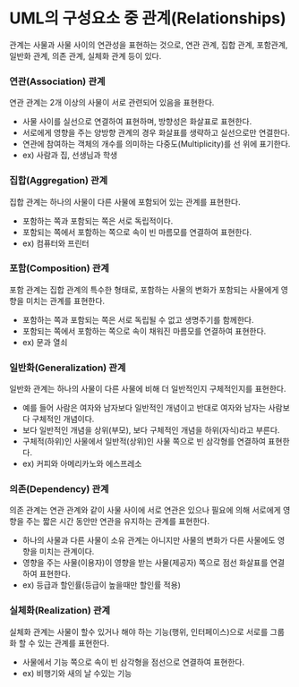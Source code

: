# UML의 구성요소 중 관계(Relationships)
관계는 사물과 사물 사이의 연관성을 표현하는 것으로, 연관 관계, 집합 관계, 포함관계, 일반화 관계, 의존 관계, 실체화 관계 등이 있다.

### 연관(Association) 관계
연관 관계는 2개 이상의 사물이 서로 관련되어 있음을 표현한다.
- 사물 사이를 실선으로 연결하여 표현하며, 방향성은 화살표로 표현한다.
- 서로에게 영향을 주는 양방향 관계의 경우 화살표를 생략하고 실선으로만 연결한다.
- 연관에 참여하는 객체의 개수를 의미하는 다중도(Multiplicity)를 선 위에 표기한다.
- ex) 사람과 집, 선생님과 학생

### 집합(Aggregation) 관계
집합 관계는 하나의 사물이 다른 사물에 포함되어 있는 관계를 표현한다.
- 포함하는 쪽과 포함되는 쪽은 서로 독립적이다.
- 포함되는 쪽에서 포함하는 쪽으로 속이 빈 마름모를 연결하여 표현한다.
- ex) 컴퓨터와 프린터

### 포함(Composition) 관계
포함 관계는 집합 관계의 특수한 형태로, 포함하는 사물의 변화가 포함되는 사물에게 영향을 미치는 관계를 표현한다.
- 포함하는 쪽과 포함되는 쪽은 서로 독립될 수 없고 생명주기를 함께한다.
- 포함되는 쪽에서 포함하는 쪽으로 속이 채워진 마름모를 연결하여 표현한다.
- ex) 문과 열쇠

### 일반화(Generalization) 관계
일반화 관계는 하나의 사물이 다른 사물에 비해 더 일반적인지 구체적인지를 표현한다.
- 예를 들어 사람은 여자와 남자보다 일반적인 개념이고 반대로 여자와 남자는 사람보다 구체적인 개념이다.
- 보다 일반적인 개념을 상위(부모), 보다 구체적인 개념을 하위(자식)라고 부른다.
- 구체적(하위)인 사물에서 일반적(상위)인 사물 쪽으로 빈 삼각형를 연결하여 표현한다.
- ex) 커피와 아메리카노와 에스프레소

### 의존(Dependency) 관계
의존 관계는 연관 관계와 같이 사물 사이에 서로 연관은 있으나 필요에 의해 서로에게 영향을 주는 짧은 시간 동안만 연관을 유지하는 관계를 표현한다.
- 하나의 사물과 다른 사물이 소유 관계는 아니지만 사물의 변화가 다른 사물에도 영향을 미치는 관계이다.
- 영향을 주는 사물(이용자)이 영향을 받는 사물(제공자) 쪽으로 점선 화살표를 연결하여 표현한다.
- ex) 등급과 할인률(등급이 높을때만 할인률 적용)

### 실체화(Realization) 관계
실체화 관계는 사물이 할수 있거나 해야 하는 기능(행위, 인터페이스)으로 서로를 그룹화 할 수 있는 관계를 표현한다.
- 사물에서 기능 쪽으로 속이 빈 삼각형을 점선으로 연결하여 표현한다.
- ex) 비행기와 새의 날 수있는 기능